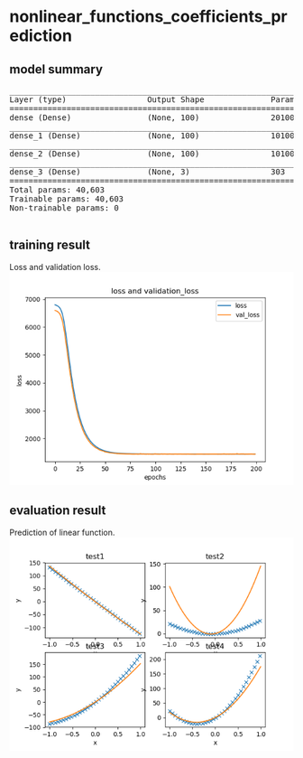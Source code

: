 # nonlinear_functions_coefficients_prediction

## model summary
<pre>
_________________________________________________________________
Layer (type)                 Output Shape              Param #   
=================================================================
dense (Dense)                (None, 100)               20100     
_________________________________________________________________
dense_1 (Dense)              (None, 100)               10100     
_________________________________________________________________
dense_2 (Dense)              (None, 100)               10100     
_________________________________________________________________
dense_3 (Dense)              (None, 3)                 303       
=================================================================
Total params: 40,603
Trainable params: 40,603
Non-trainable params: 0
_________________________________________________________________
</pre>

## training result
Loss and validation loss.   
![train result](train.png?raw=true "train result")

## evaluation result
Prediction of linear function.
![evaluation result](eval.png?raw=true "evaluation result")